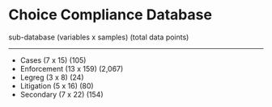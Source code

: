 # Choice Compliance Database

sub-database (variables x samples) (total data points)

_____________
- Cases (7 x 15) (105)
- Enforcement (13 x 159) (2,067)
- Legreg (3 x 8) (24)
- Litigation (5 x 16) (80)
- Secondary (7 x 22) (154)
